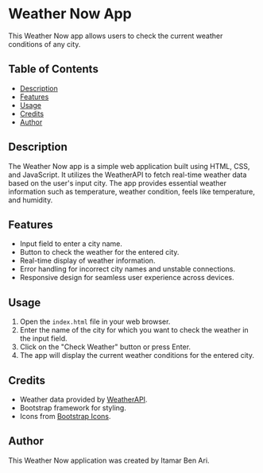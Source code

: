 # Weather Now App

This Weather Now app allows users to check the current weather conditions of any city.

## Table of Contents

- [Description](#description)
- [Features](#features)
- [Usage](#usage)
- [Credits](#credits)
- [Author](#author)

## Description <a name="description"></a>

The Weather Now app is a simple web application built using HTML, CSS, and JavaScript. It utilizes the WeatherAPI to fetch real-time weather data based on the user's input city. The app provides essential weather information such as temperature, weather condition, feels like temperature, and humidity.

## Features <a name="features"></a>

- Input field to enter a city name.
- Button to check the weather for the entered city.
- Real-time display of weather information.
- Error handling for incorrect city names and unstable connections.
- Responsive design for seamless user experience across devices.

## Usage <a name="usage"></a>

1. Open the `index.html` file in your web browser.
2. Enter the name of the city for which you want to check the weather in the input field.
3. Click on the "Check Weather" button or press Enter.
4. The app will display the current weather conditions for the entered city.

## Credits <a name="credits"></a>

- Weather data provided by [WeatherAPI](https://www.weatherapi.com/).
- Bootstrap framework for styling.
- Icons from [Bootstrap Icons](https://icons.getbootstrap.com/).

## Author <a name="author"></a>

This Weather Now application was created by Itamar Ben Ari.
